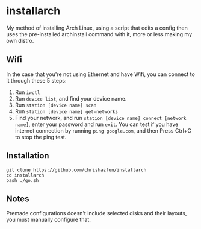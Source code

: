# installarch
My method of installing Arch Linux, using a script that edits a config then uses the pre-installed archinstall command with it, more or less making my own distro.

## Wifi
In the case that you're not using Ethernet and have Wifi, you can connect to it through these 5 steps:
1. Run `iwctl`
2. Run `device list`, and find your device name.
3. Run `station [device name] scan`
4. Run `station [device name] get-networks`
5. Find your network, and run `station [device name] connect [network name]`, enter your password and run `exit`. You can test if you have internet connection by running `ping google.com`, and then Press Ctrl+C to stop the ping test.

## Installation
```
git clone https://github.com/chrishazfun/installarch
cd installarch
bash ./go.sh
```

## Notes
Premade configurations doesn't include selected disks and their layouts, you must manually configure that.